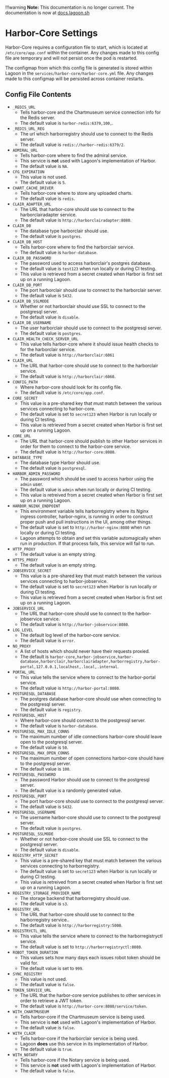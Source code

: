 !!!warning
    **Note:** This documentation is no longer current. The documentation is now at [docs.lagoon.sh](https://docs.lagoon.sh)

# Harbor-Core Settings
Harbor-Core requires a configuration file to start, which is located at `/etc/core/app.conf` within the container. Any changes made to this config file are temporary and will not persist once the pod is restarted.

The configmap from which this config file is generated is stored within Lagoon in the `services/harbor-core/harbor-core.yml` file. Any changes made to this configmap will be persisted across container restarts.

## Config File Contents

* `_REDIS_URL`
  * Tells harbor-core and the Chartmuseum service connection info for the Redis server.
  * The default value is `harbor-redis:6379,100,`.
* `_REDIS_URL_REG`
  * The url which harborregistry should use to connect to the Redis server.
  * The default value is `redis://harbor-redis:6379/2`.
* `ADMIRAL_URL`
  * Tells harbor-core where to find the admiral service.
  * This service is **not** used with Lagoon's implementation of Harbor.
  * The default value is `NA`.
* `CFG_EXPIRATION`
  * This value is not used.
  * The default value is `5`.
* `CHART_CACHE_DRIVER`
  * Tells harbor-core where to store any uploaded charts.
  * The default value is `redis`.
* `CLAIR_ADAPTER_URL`
  * The URL that harbor-core should use to connect to the harborclairadapter service.
  * The default value is `http://harborclairadapter:8080`.
* `CLAIR_DB`
  * The database type harborclair should use.
  * The default value is `postgres`.
* `CLAIR_DB_HOST`
  * Tells harbor-core where to find the harborclair service.
  * The default value is `harbor-database`.
* `CLAIR_DB_PASSWORD`
  * The password used to access harborclair's postgres database.
  * The default value is `test123` when run locally or during CI testing.
  * This value is retrieved from a secret created when Harbor is first set up on a running Lagoon.
* `CLAIR_DB_PORT`
  * The port harborclair should use to connect to the harborclair server.
  * The default value is `5432`.
* `CLAIR_DB_SSLMODE`
  * Whether or not harborclair should use SSL to connect to the postgresql server.
  * The default value is `disable`.
* `CLAIR_DB_USERNAME`
  * The user harborclair should use to connect to the postgresql server.
  * The default value is `postgres`.
* `CLAIR_HEALTH_CHECK_SERVER_URL`
  * This value tells harbor-core where it should issue health checks to for the harborclair service.
  * The default value is `http://harborclair:6061`
* `CLAIR_URL`
  * The URL that harbor-core should use to connect to the harborclair service.
  * The default value is `http://harborclair:6060`.
* `CONFIG_PATH`
  * Where harbor-core should look for its config file.
  * The default value is `/etc/core/app.conf`.
* `CORE_SECRET`
  * This value is a pre-shared key that must match between the various services connecting to harbor-core.
  * The default value is set to `secret123` when Harbor is run locally or during CI testing.
  * This value is retrieved from a secret created when Harbor is first set up on a running Lagoon.
* `CORE_URL`
  * The URL that harbor-core should publish to other Harbor services in order for them to connect to the harbor-core service.
  * The default value is `http://harbor-core:8080`.
* `DATABASE_TYPE`
  * The database type Harbor should use.
  * The default value is `postgresql`.
* `HARBOR_ADMIN_PASSWORD`
  * The password which should be used to access harbor using the `admin` user.
  * The default value is `admin` when run locally or during CI testing.
  * This value is retreived from a secret created when Harbor is first set up on a running Lagoon.
* `HARBOR_NGINX_ENDPOINT`
  * This environment variable tells harborregistry where its Nginx ingress controller, harbor-nginx, is running in order to construct proper push and pull instructions in the UI, among other things.
  * The default value is set to `http://harbor-nginx:8080` when run locally or during CI testing.
  * Lagoon attempts to obtain and set this variable automagically when run in production. If that process fails, this service will fail to run.
* `HTTP_PROXY`
  * The default value is an empty string.
* `HTTPS_PROXY`
  * The default value is an empty string.
* `JOBSERVICE_SECRET`
  * This value is a pre-shared key that must match between the various services connecting to harbor-jobservice.
  * The default value is set to `secret123` when Harbor is run locally or during CI testing.
  * This value is retrieved from a secret created when Harbor is first set up on a running Lagoon.
* `JOBSERVICE_URL`
  * The URL that harbor-core should use to connect to the harbor-jobservice service.
  * The default value is `http://harbor-jobservice:8080`.
* `LOG_LEVEL`
  * The default log level of the harbor-core service.
  * The default value is `error`.
* `NO_PROXY`
  * A list of hosts which should never have their requests proxied.
  * The default is `harbor-core,harbor-jobservice,harbor-database,harborclair,harborclairadapter,harborregistry,harbor-portal,127.0.0.1,localhost,.local,.internal`.
* `PORTAL_URL`
  * This value tells the service where to connect to the harbor-portal service.
  * The default value is `http://harbor-portal:8080`.
* `POSTGRESQL_DATABASE`
  * The postgres database harbor-core should use when connecting to the postgresql server.
  * The default value is `registry`.
* `POSTGRESQL_HOST`
  * Where harbor-core should connect to the postgresql server.
  * The default value is `harbor-database`.
* `POSTGRESQL_MAX_IDLE_CONNS`
  * The maximum number of idle connections harbor-core should leave open to the postgresql server.
  * The default value is `50`.
* `POSTGRESQL_MAX_OPEN_CONNS`
  * The maximum number of open connections harbor-core should have to the postgresql server.
  * The default value is `100`.
* `POSTGRESQL_PASSWORD`
  * The password Harbor should use to connect to the postgresql server.
  * The default value is a randomly generated value.
* `POSTGRESQL_PORT`
  * The port harbor-core should use to connect to the postgresql server.
  * The default value is `5432`.
* `POSTGRESQL_USERNAME`
  * The username harbor-core should use to connect to the postgresql server.
  * The default value is `postgres`.
* `POSTGRESQL_SSLMODE`
  * Whether or not harbor-core should use SSL to connect to the postgresql server.
  * The default value is `disable`.
* `REGISTRY_HTTP_SECRET`
  * This value is a pre-shared key that must match between the various services connecting to harborregistry.
  * The default value is set to `secret123` when Harbor is run locally or during CI testing.
  * This value is retreived from a secret created when Harbor is first set up on a running Lagoon.
* `REGISTRY_STORAGE_PROVIDER_NAME`
  * The storage backend that harborregistry should use.
  * The default value is `s3`.
* `REGISTRY_URL`
  * The URL that harbor-core should use to connect to the harborregistry service..
  * The default value is `http://harborregistry:5000`.
* `REGISTRYCTL_URL`
  * This value tells the service where to connect to the harborregistryctl service.
  * The default value is set to `http://harborregistryctl:8080`.
* `ROBOT_TOKEN_DURATION`
  * This values sets how many days each issues robot token should be valid for.
  * The default value is set to `999`.
* `SYNC_REGISTRY`
  * This value is not used.
  * The default value is `false`.
* `TOKEN_SERVICE_URL`
  * The URL that the harbor-core service publishes to other services in order to retrieve a JWT token.
  * The default value is `http://harbor-core:8080/service/token`.
* `WITH_CHARTMUSEUM`
  * Tells harbor-core if the Chartmuseum service is being used.
  * This service is **not** used with Lagoon's implementation of Harbor.
  * The default value is `false`.
* `WITH_CLAIR`
  * Tells harbor-core if the harborclair service is being used.
  * Lagoon **does** use this service in its implementation of Harbor.
  * The default value is `true`.
* `WITH_NOTARY`
  * Tells harbor-core if the Notary service is being used.
  * This service is **not** used with Lagoon's implementation of Harbor.
  * The default value is `false`.
